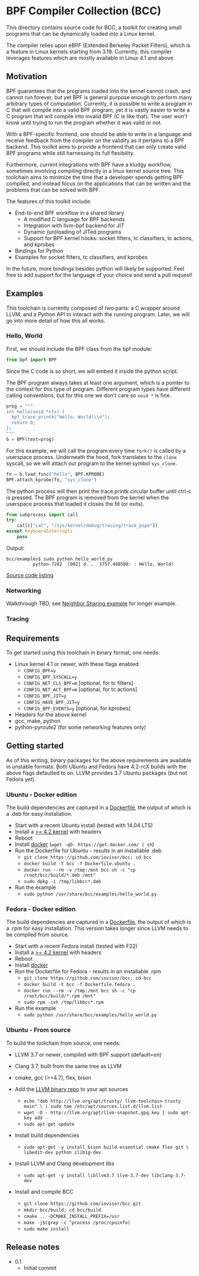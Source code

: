 # BPF Compiler Collection (BCC)

This directory contains source code for BCC, a toolkit for creating small
programs that can be dynamically loaded into a Linux kernel.

The compiler relies upon eBPF (Extended Berkeley Packet Filters), which is a
feature in Linux kernels starting from 3.19. Currently, this compiler leverages
features which are mostly available in Linux 4.1 and above.

## Motivation

BPF guarantees that the programs loaded into the kernel cannot crash, and
cannot run forever, but yet BPF is general purpose enough to perform many
arbitrary types of computation. Currently, it is possible to write a program in
C that will compile into a valid BPF program, yet it is vastly easier to
write a C program that will compile into invalid BPF (C is like that). The user
won't know until trying to run the program whether it was valid or not.

With a BPF-specific frontend, one should be able to write in a language and
receive feedback from the compiler on the validity as it pertains to a BPF
backend. This toolkit aims to provide a frontend that can only create valid BPF
programs while still harnessing its full flexibility.

Furthermore, current integrations with BPF have a kludgy workflow, sometimes
involving compiling directly in a linux kernel source tree. This toolchain aims
to minimize the time that a developer spends getting BPF compiled, and instead
focus on the applications that can be written and the problems that can be
solved with BPF.

The features of this toolkit include:
* End-to-end BPF workflow in a shared library
  * A modified C language for BPF backends
  * Integration with llvm-bpf backend for JIT
  * Dynamic (un)loading of JITed programs
  * Support for BPF kernel hooks: socket filters, tc classifiers,
      tc actions, and kprobes
* Bindings for Python
* Examples for socket filters, tc classifiers, and kprobes

In the future, more bindings besides python will likely be supported. Feel free
to add support for the language of your choice and send a pull request!

## Examples

This toolchain is currently composed of two parts: a C wrapper around LLVM, and
a Python API to interact with the running program. Later, we will go into more
detail of how this all works.

### Hello, World

First, we should include the BPF class from the bpf module:
```python
from bpf import BPF
```

Since the C code is so short, we will embed it inside the python script.

The BPF program always takes at least one argument, which is a pointer to the
context for this type of program. Different program types have different calling
conventions, but for this one we don't care so `void *` is fine.
```python
prog = """
int hello(void *ctx) {
  bpf_trace_printk("Hello, World!\\n");
  return 0;
};
"""
b = BPF(text=prog)
```

For this example, we will call the program every time `fork()` is called by a
userspace process. Underneath the hood, fork translates to the `clone` syscall,
so we will attach our program to the kernel symbol `sys_clone`.
```python
fn = b.load_func("hello", BPF.KPROBE)
BPF.attach_kprobe(fn, "sys_clone")
```

The python process will then print the trace printk circular buffer until ctrl-c
is pressed. The BPF program is removed from the kernel when the userspace
process that loaded it closes the fd (or exits).
```python
from subprocess import call
try:
    call(["cat", "/sys/kernel/debug/tracing/trace_pipe"])
except KeyboardInterrupt:
    pass
```

Output:
```
bcc/examples$ sudo python hello_world.py 
          python-7282  [002] d...  3757.488508: : Hello, World!
```

[Source code listing](examples/hello_world.py)

### Networking

Walkthrough TBD, see
[Neighbor Sharing example](examples/tc_neighbor_sharing.py) for longer
example.

### Tracing

## Requirements

To get started using this toolchain in binary format, one needs:
* Linux kernel 4.1 or newer, with these flags enabled:
  * `CONFIG_BPF=y`
  * `CONFIG_BPF_SYSCALL=y`
  * `CONFIG_NET_CLS_BPF=m` [optional, for tc filters]
  * `CONFIG_NET_ACT_BPF=m` [optional, for tc actions]
  * `CONFIG_BPF_JIT=y`
  * `CONFIG_HAVE_BPF_JIT=y`
  * `CONFIG_BPF_EVENTS=y` [optional, for kprobes]
* Headers for the above kernel
* gcc, make, python
* python-pyroute2 (for some networking features only)

## Getting started

As of this writing, binary packages for the above requirements are available
in unstable formats. Both Ubuntu and Fedora have 4.2-rcX builds with the above
flags defaulted to on. LLVM provides 3.7 Ubuntu packages (but not Fedora yet).

### Ubuntu - Docker edition

The build dependencies are captured in a [Dockerfile](Dockerfile.ubuntu), the
output of which is a .deb for easy installation.

* Start with a recent Ubuntu install (tested with 14.04 LTS)
* Install a [>= 4.2 kernel](http://kernel.ubuntu.com/~kernel-ppa/mainline/)
  with headers
* Reboot
* Install [docker](https://docs.docker.com/installation/ubuntulinux/)
  (`wget -qO- https://get.docker.com/ | sh`)
* Run the Dockerfile for Ubuntu - results in an installable .deb
  * `git clone https://github.com/iovisor/bcc; cd bcc`
  * `docker build -t bcc -f Dockerfile.ubuntu .`
  * `docker run --rm -v /tmp:/mnt bcc sh -c "cp /root/bcc/build/*.deb /mnt"`
  * `sudo dpkg -i /tmp/libbcc*.deb`
* Run the example
  * `sudo python /usr/share/bcc/examples/hello_world.py`

### Fedora - Docker edition

The build dependencies are captured in a [Dockerfile](Dockerfile.fedora), the
output of which is a .rpm for easy installation. This version takes longer since
LLVM needs to be compiled from source.

* Start with a recent Fedora install (tested with F22)
* Install a [>= 4.2 kernel](http://alt.fedoraproject.org/pub/alt/rawhide-kernel-nodebug/x86_64/)
  with headers
* Reboot
* Install [docker](https://docs.docker.com/installation/fedora/)
* Run the Dockerfile for Fedora - results in an installable .rpm
  * `git clone https://github.com/iovisor/bcc; cd bcc`
  * `docker build -t bcc -f Dockerfile.fedora .`
  * `docker run --rm -v /tmp:/mnt bcc sh -c "cp /root/bcc/build/*.rpm /mnt"`
  * `sudo rpm -ivh /tmp/libbcc*.rpm`
* Run the example
  * `sudo python /usr/share/bcc/examples/hello_world.py`

### Ubuntu - From source

To build the toolchain from source, one needs:
* LLVM 3.7 or newer, compiled with BPF support (default=on)
* Clang 3.7, built from the same tree as LLVM
* cmake, gcc (>=4.7), flex, bison

* Add the [LLVM binary repo](http://llvm.org/apt/) to your apt sources
  * `echo "deb http://llvm.org/apt/trusty/ llvm-toolchain-trusty main" \
    | sudo tee /etc/apt/sources.list.d/llvm.list`
  * `wget -O - http://llvm.org/apt/llvm-snapshot.gpg.key | sudo apt-key add -`
  * `sudo apt-get update`
* Install build dependencies
  * `sudo apt-get -y install bison build-essential cmake flex git \
    libedit-dev python zlib1g-dev`
* Install LLVM and Clang development libs
  * `sudo apt-get -y install libllvm3.7 llvm-3.7-dev libclang-3.7-dev`
* Install and compile BCC
  * `git clone https://github.com/iovisor/bcc.git`
  * `mkdir bcc/build; cd bcc/build`
  * `cmake .. -DCMAKE_INSTALL_PREFIX=/usr`
  * `make -j$(grep -c ^process /proc/cpuinfo)`
  * `sudo make install`

## Release notes

* 0.1
  * Initial commit
